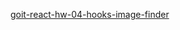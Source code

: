 [goit-react-hw-04-hooks-image-finder](https://Jaguar838.github.io/goit-react-hw-04-hooks-image-finder)
